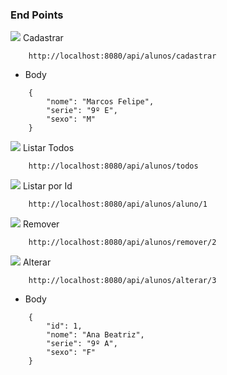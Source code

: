 ### End Points

<img src="https://img.shields.io/badge/POST-298D46?style=for-the-badge" /> Cadastrar
````
    http://localhost:8080/api/alunos/cadastrar
````
* Body 
````
    {
        "nome": "Marcos Felipe",
        "serie": "9º E",
        "sexo": "M" 
    }
````

<img src="https://img.shields.io/badge/GET-792DE4?style=for-the-badge" /> Listar Todos
````
    http://localhost:8080/api/alunos/todos
````

<img src="https://img.shields.io/badge/GET-792DE4?style=for-the-badge" /> Listar por Id
````
    http://localhost:8080/api/alunos/aluno/1
````

<img src="https://img.shields.io/badge/DELETE-FF0000?style=for-the-badge" />  Remover
````
    http://localhost:8080/api/alunos/remover/2
````

<img src="https://img.shields.io/badge/put-b9ffcf?style=for-the-badge&textColor=white" /> Alterar
````
    http://localhost:8080/api/alunos/alterar/3
````
* Body
````
    {
        "id": 1,
        "nome": "Ana Beatriz",
        "serie": "9º A",
        "sexo": "F" 
    }
````